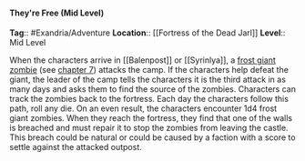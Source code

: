 #### They're Free (Mid Level)
**Tag**:: #Exandria/Adventure
**Location**:: [[Fortress of the Dead Jarl]]
**Level**:: Mid Level

 When the characters arrive in [[Balenpost]] or [[Syrinlya]], a [frost giant zombie](https://www.dndbeyond.com/monsters/frost-giant-zombie) (see [chapter 7](https://www.dndbeyond.com/sources/egtw/wildemount-bestiary#FrostGiantZombie "[[chapter 7]]")) attacks the camp. If the characters help defeat the giant, the leader of the camp tells the characters it is the third attack in as many days and asks them to find the source of the zombies. Characters can track the zombies back to the fortress. Each day the characters follow this path, roll any die. On an even result, the characters encounter 1d4 frost giant zombies. When they reach the fortress, they find that one of the walls is breached and must repair it to stop the zombies from leaving the castle. This breach could be natural or could be caused by a faction with a score to settle against the attacked outpost. 
